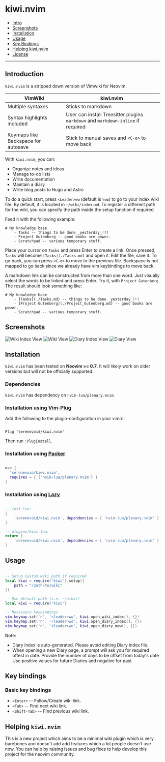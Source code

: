 # kiwi.nvim

- [Intro](#introduction)
- [Screenshots](#screenshots)
- [Installation](#installation)
- [Usage](#usage)
- [Key Bindings](#key-bindings)
- [Helping kiwi.nvim](#helping-kiwi.nvim)
- [License](./LICENSE)

----

## Introduction

`kiwi.nvim` is a stripped down version of Vimwiki for Neovim. 

| VimWiki | kiwi.nvim |
|---|---|
| Multiple syntaxes | Sticks to markdown |
| Syntax highlights included | User can install Treesitter plugins `markdown` and `markdown-inline` if required |
| Keymaps like Backspace for autosave | Stick to manual saves and `<C-o>` to move back |

With `kiwi.nvim`, you can:

- Organize notes and ideas
- Manage to-do lists
- Write documentation
- Maintain a diary
- Write blog posts to Hugo and Astro

To do a quick start, press `<Leader>ww` (default is `\ww`) to go to your index
wiki file. By default, it is located in `~/wiki/index.md`.
To register a different path for the wiki, you can specify the path inside the 
setup function if required

Feed it with the following example:

```text
# My knowledge base
    - Tasks -- things to be done _yesterday_!!!
    - Project Gutenberg -- good books are power.
    - Scratchpad -- various temporary stuff.
```

Place your cursor on `Tasks` and press Enter to create a link. Once pressed,
`Tasks` will become `[Tasks](./Tasks.md)` and open it. Edit the file, save it.
To go back, you can press `<C-o>` to move to the previous file. Backspace is not 
mapped to go back since we already have vim keybindings to move back.

A markdown link can be constructed from more than one word. Just visually
select the words to be linked and press Enter. Try it, with `Project Gutenberg`.
The result should look something like:

```text
# My knowledge base
    - [Tasks](./Tasks.md) -- things to be done _yesterday_!!!
    - [Project Gutenberg](./Project_Gutenberg.md) -- good books are power.
    - Scratchpad -- various temporary stuff.
```

## Screenshots

![Wiki Index View](doc/wiki_index.png)
![Wiki View](doc/wiki.png)
![Diary Index View](doc/entries.png)
![Diary View](doc/todos.png)

## Installation

`kiwi.nvim` has been tested on **Neovim >= 0.7**. It will likely work on older
versions but will not be officially supported.

### Dependencies

`kiwi.nvim` has dependency on `nvim-lua/plenary.nvim`.

### Installation using [Vim-Plug](https://github.com/junegunn/vim-plug)

Add the following to the plugin-configuration in your vimrc:

```vim

Plug 'serenevoid/kiwi.nvim'

```

Then run `:PlugInstall`.

### Installation using [Packer](https://github.com/wbthomason/packer.nvim)

```lua

use {
  'serenevoid/kiwi.nvim', 
  requires = { {'nvim-lua/plenary.nvim'} }
}

```

### Installation using [Lazy](https://github.com/wbthomason/packer.nvim)

```lua

-- init.lua:
{
    'serenevoid/kiwi.nvim', dependencies = { 'nvim-lua/plenary.nvim' }
}

-- plugins/kiwi.lua:
return {
    'serenevoid/kiwi.nvim', dependencies = { 'nvim-lua/plenary.nvim' }
}

```

## Usage

```lua

-- Setup Custom wiki path if required
local kiwi = require('kiwi').setup({
    path = "/path/to/wiki"
})

-- Use default path (i.e. ~/wiki/)
local kiwi = require('kiwi')

-- Necessary keybindings
vim.keymap.set('n', '<leader>ww', kiwi.open_wiki_index(), {})
vim.keymap.set('n', '<leader>wd', kiwi.open_diary_index(), {})
vim.keymap.set('n', '<leader>wn', kiwi.open_diary_new(), {})
```

Note: 
- Diary Index is auto-generated. Please avoid editing Diary index file.
- When opening a new Diary page, a prompt will ask you for required offest in date.
  Provide the number of days to be offset from today's date
  Use positive values for future Diaries and negative for past

## Key bindings

### Basic key bindings

- `<Enter>` -- Follow/Create wiki link.
- `<Tab>` -- Find next wiki link.
- `<Shift-Tab>` -- Find previous wiki link.

## Helping `kiwi.nvim`

This is a new project which aims to be a minimal wiki plugin which is very barebones
and doesn't add add features which a lot people doesn't use now. You can help by raising issues 
and bug fixes to help develop this project for the neovim community.
